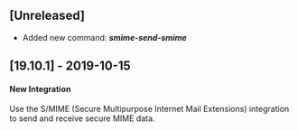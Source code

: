## [Unreleased]
   - Added new command: ***smime-send-smime***

## [19.10.1] - 2019-10-15
#### New Integration
Use the S/MIME (Secure Multipurpose Internet Mail Extensions) integration to send and receive secure MIME data.